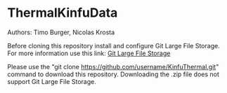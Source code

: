 # ThermalKinfuData

Authors: Timo Burger, Nicolas Krosta

Before cloning this repository install and configure Git Large File Storage. For more information use this link: [Git Large File Storage](https://docs.github.com/en/repositories/working-with-files/managing-large-files/configuring-git-large-file-storage)

Please use the "git clone https://github.com/username/KinfuThermal.git" command to download this repository. Downloading the .zip file does not support Git Large File Storage.
